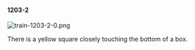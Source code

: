 #### 1203-2
![train-1203-2-0.png](https://github.com/lil-lab/nlvr/raw/master/nlvr/train/images/18/train-1203-2-0.png "train-1203-2-0.png")

There is a yellow square closely touching the bottom of a box.